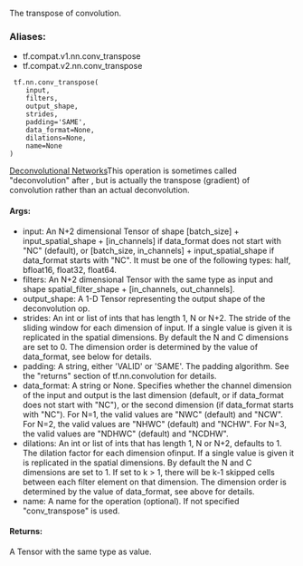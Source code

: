 The transpose of convolution.
### Aliases:
- tf.compat.v1.nn.conv_transpose
- tf.compat.v2.nn.conv_transpose

```
 tf.nn.conv_transpose(
    input,
    filters,
    output_shape,
    strides,
    padding='SAME',
    data_format=None,
    dilations=None,
    name=None
)
```
[Deconvolutional Networks](http://www.matthewzeiler.com/pubs/cvpr2010/cvpr2010.pdf)This operation is sometimes called "deconvolution" after , but is actually the transpose (gradient) of convolution rather than an actual deconvolution.

#### Args:
- input: An N+2 dimensional Tensor of shape [batch_size] + input_spatial_shape + [in_channels] if data_format does not start with "NC" (default), or [batch_size, in_channels] + input_spatial_shape if data_format starts with "NC". It must be one of the following types: half, bfloat16, float32, float64.
- filters: An N+2 dimensional Tensor with the same type as input and shape spatial_filter_shape + [in_channels, out_channels].
- output_shape: A 1-D Tensor representing the output shape of the deconvolution op.
- strides: An int or list of ints that has length 1, N or N+2. The stride of the sliding window for each dimension of input. If a single value is given it is replicated in the spatial dimensions. By default the N and C dimensions are set to 0. The dimension order is determined by the value of data_format, see below for details.
- padding: A string, either 'VALID' or 'SAME'. The padding algorithm. See the "returns" section of tf.nn.convolution for details.
- data_format: A string or None. Specifies whether the channel dimension of the input and output is the last dimension (default, or if data_format does not start with "NC"), or the second dimension (if data_format starts with "NC"). For N=1, the valid values are "NWC" (default) and "NCW". For N=2, the valid values are "NHWC" (default) and "NCHW". For N=3, the valid values are "NDHWC" (default) and "NCDHW".
- dilations: An int or list of ints that has length 1, N or N+2, defaults to 1. The dilation factor for each dimension ofinput. If a single value is given it is replicated in the spatial dimensions. By default the N and C dimensions are set to 1. If set to k > 1, there will be k-1 skipped cells between each filter element on that dimension. The dimension order is determined by the value of data_format, see above for details.
- name: A name for the operation (optional). If not specified "conv_transpose" is used.
#### Returns:
A Tensor with the same type as value.
